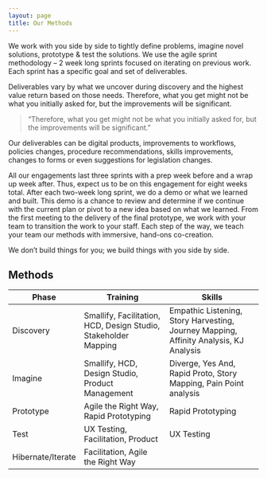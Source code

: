 ```yaml
---
layout: page
title: Our Methods
---
```


We work with you side by side to tightly define problems, imagine novel solutions, prototype & test the solutions. We use the agile sprint methodology – 2 week long sprints focused on iterating on previous work. Each sprint has a specific goal and set of deliverables. 

Deliverables vary by what we uncover during discovery and the highest value return based on those needs. Therefore, what you get might not be what you initially asked for, but the improvements will be significant. 

> “Therefore, what you get might not be what you initially asked for, but the improvements will be significant.”

Our deliverables can be digital products, improvements to workflows, policies changes, procedure recommendations, skills improvements, changes to forms or even suggestions for legislation changes. 

All our engagements last three sprints with a prep week before and a wrap up week after. Thus, expect us to be on this engagement for eight weeks total. After each two-week long sprint, we do a demo or what we learned and built. This demo is a chance to review and determine if we continue with the current plan or pivot to a new idea based on what we learned. From the first meeting to the delivery of the final prototype, we work with your team to transition the work to your staff. Each step of the way, we teach your team our methods with immersive, hand-ons co-creation.

We don’t build things for you; we build things with you side by side.

## Methods

| Phase | Training | Skills |
| --- | --- | --- |
| Discovery | Smallify, Facilitation, HCD, Design Studio, Stakeholder Mapping | Empathic Listening, Story Harvesting, Journey Mapping, Affinity Analysis, KJ Analysis |
| Imagine | Smallify, HCD, Design Studio, Product Management | Diverge, Yes And, Rapid Proto, Story Mapping, Pain Point analysis |
| Prototype | Agile the Right Way, Rapid Prototyping | Rapid Prototyping |
| Test | UX Testing, Facilitation, Product | UX Testing |
| Hibernate/Iterate | Facilitation, Agile the Right Way | |

